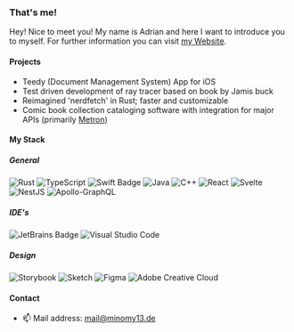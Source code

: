 ### That's me!

Hey! Nice to meet you! My name is Adrian and here I want to introduce you to myself. For further information you can visit [my Website](https://www.minomy13.com).

#### Projects

- Teedy (Document Management System) App for iOS
- Test driven development of ray tracer based on book by Jamis buck
- Reimagined 'nerdfetch' in Rust; faster and customizable
- Comic book collection cataloging software with integration for major APIs (primarily [Metron](https://metron.cloud))
  
#### My Stack
##### General
![Rust](https://img.shields.io/badge/rust-%23000000.svg?style=for-the-badge&logo=rust&logoColor=white)
![TypeScript](https://img.shields.io/badge/typescript-%23007ACC.svg?style=for-the-badge&logo=typescript&logoColor=white)
![Swift Badge](https://img.shields.io/badge/Swift-F05138?logo=swift&logoColor=fff&style=for-the-badge)
![Java](https://img.shields.io/badge/java-%23ED8B00.svg?style=for-the-badge&logo=openjdk&logoColor=white)
![C++](https://img.shields.io/badge/c++-%2300599C.svg?style=for-the-badge&logo=c%2B%2B&logoColor=white)
![React](https://img.shields.io/badge/react-%2320232a.svg?style=for-the-badge&logo=react&logoColor=%2361DAFB)
![Svelte](https://img.shields.io/badge/svelte-%23f1413d.svg?style=for-the-badge&logo=svelte&logoColor=white)
![NestJS](https://img.shields.io/badge/nestjs-%23E0234E.svg?style=for-the-badge&logo=nestjs&logoColor=white)
![Apollo-GraphQL](https://img.shields.io/badge/-ApolloGraphQL-311C87?style=for-the-badge&logo=apollo-graphql)

##### IDE's
![JetBrains Badge](https://img.shields.io/badge/JetBrains-000?logo=jetbrains&logoColor=fff&style=for-the-badge)
![Visual Studio Code](https://img.shields.io/badge/Visual%20Studio%20Code-0078d7.svg?style=for-the-badge&logo=visual-studio-code&logoColor=white)

##### Design
![Storybook](https://img.shields.io/badge/-Storybook-FF4785?style=for-the-badge&logo=storybook&logoColor=white)
![Sketch](https://img.shields.io/badge/Sketch-FFB387?style=for-the-badge&logo=sketch&logoColor=black)
![Figma](https://img.shields.io/badge/figma-%23F24E1E.svg?style=for-the-badge&logo=figma&logoColor=white)
![Adobe Creative Cloud](https://img.shields.io/badge/Adobe%20Creative%20Cloud-DA1F26.svg?style=for-the-badge&logo=Adobe%20Creative%20Cloud&logoColor=white)

#### Contact

- 📫 Mail address: mail@minomy13.de
